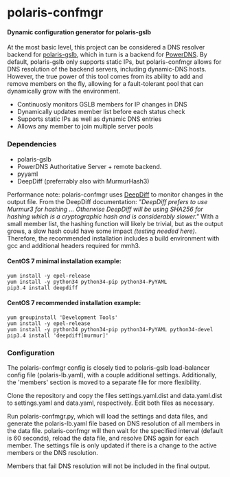 # polaris-confmgr
#### Dynamic configuration generator for polaris-gslb

At the most basic level, this project can be considered a DNS resolver backend
for [polaris-gslb](https://github.com/polaris-gslb/polaris-gslb), which in turn 
is a backend for [PowerDNS](https://www.powerdns.com/auth.html). By default, polaris-gslb 
only supports static IPs, but polaris-confmgr allows for DNS resolution of the backend 
servers, including dynamic-DNS hosts. However, the true power of this tool comes from 
its ability to add and remove members on the fly, allowing for a fault-tolerant pool 
that can dynamically grow with the environment.

* Continuosly monitors GSLB members for IP changes in DNS
* Dynamically updates member list before each status check
* Supports static IPs as well as dynamic DNS entries
* Allows any member to join multiple server pools


### Dependencies

- polaris-gslb
- PowerDNS Authoritative Server + remote backend. 
- pyyaml
- DeepDiff (preferrably also with MurmurHash3)

Performance note: polaris-confmgr uses [DeepDiff](https://deepdiff.readthedocs.io/en/latest/) to monitor changes in the output file. From the DeepDiff documentation: _"DeepDiff prefers to use Murmur3 for hashing ... Otherwise DeepDiff will be using SHA256 for hashing which is a cryptographic hash and is considerably slower."_ With a small member list, the hashing function will likely be trivial, but as the output grows, a slow hash could have some impact _(testing needed here)_. Therefore, the recommended installation includes a build environment with gcc and additional headers required for mmh3.


#### CentOS 7 minimal installation example:
```
yum install -y epel-release
yum install -y python34 python34-pip python34-PyYAML
pip3.4 install deepdiff
```

#### CentOS 7 recommended installation example:
```
yum groupinstall 'Development Tools'
yum install -y epel-release
yum install -y python34 python34-pip python34-PyYAML python34-devel
pip3.4 install 'deepdiff[murmur]'
```

### Configuration
The polaris-confmgr config is closely tied to polaris-gslb load-balancer config 
file (polaris-lb.yaml), with a couple additional settings. Additionally, the 'members' 
section is moved to a separate file for more flexibility.

Clone the repository and copy the files settings.yaml.dist and data.yaml.dist to 
settings.yaml and data.yaml, respectively. Edit both files as necessary.

Run polaris-confmgr.py, which will load the settings and data files, and generate 
the polaris-lb.yaml file based on DNS resolution of all members in the data file. 
polaris-confmgr will then wait for the specified interval (default is 60 seconds), 
reload the data file, and resolve DNS again for each member. The settings file is 
only updated if there is a change to the active members or the DNS resolution.

Members that fail DNS resolution will not be included in the final output.
